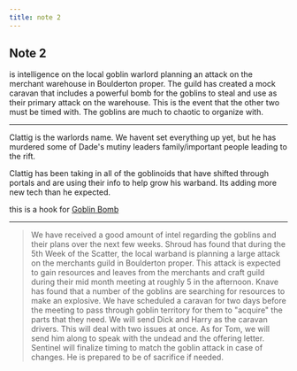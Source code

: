 ```yaml
---
title: note 2
---
```


## Note 2 

is intelligence on the local goblin warlord planning an attack on the merchant warehouse in Boulderton proper. The guild has created a mock caravan that includes a powerful bomb for the goblins to steal and use as their primary attack on the warehouse.  This is the event that the other two must be timed with. The goblins are much to chaotic to organize with. 

---

Clattig is the warlords name. We havent set everything up yet, but he has murdered some of Dade's mutiny leaders family/important people leading to the rift.

Clattig has been taking in all of the goblinoids that have shifted through portals and are using their info to help grow his warband. Its adding more new tech than he expected.

this is a hook for [Goblin Bomb](/outskirts/modules/e6_goblin_bomb/)

---



> We have received a good amount of intel regarding the goblins and their plans over the next few weeks. Shroud has found that during the 5th Week of the Scatter, the local warband is planning a large attack on the merchants guild in Boulderton proper. This attack is expected to gain resources and leaves from the merchants and craft guild during their mid month meeting at roughly 5 in the afternoon. Knave has found that a number of the goblins are searching for resources to make an explosive. We have scheduled a caravan for two days before the meeting to pass through goblin territory for them to "acquire" the parts that they need.  We will send Dick and Harry as the caravan drivers.  This will deal with two issues at once.  As for Tom, we will send him along to speak with the undead and the offering letter. Sentinel will finalize timing to match the goblin attack in case of changes.  He is prepared to be of sacrifice if needed. 
